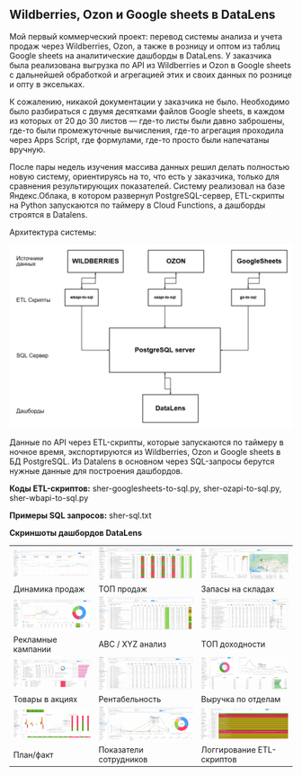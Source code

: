 ## Wildberries, Ozon и Google sheets в DataLens

Мой первый коммерческий проект: перевод системы анализа и учета продаж через Wildberries, Ozon, а также в розницу и оптом из таблиц Google sheets на аналитические дашборды в DataLens. У заказчика была реализована выгрузка по API из Wildberries и Ozon в Google sheets с дальнейшей обработкой и агрегацией этих и своих данных по рознице и опту в эксельках.

К сожалению, никакой документации у заказчика не было. Необходимо было разбираться с двумя десятками файлов Google sheets, в каждом из которых от 20 до 30 листов — где-то листы были давно заброшены, где-то были промежуточные вычисления, где-то агрегация проходила через Apps Script, где формулами, где-то просто были напечатаны вручную.

После пары недель изучения массива данных решил делать полностью новую систему, ориентируясь на то, что есть у заказчика, только для сравнения результирующих показателей. Систему реализовал на базе Яндекс.Облака, в котором развернул PostgreSQL-сервер, ETL-скрипты на Python запускаются по таймеру в Cloud Functions, а дашборды строятся в Datalens.

Архитектура системы: 

![img](sher-shema.png) 

Данные по API через ETL-скрипты, которые запускаются по таймеру в ночное время, экспортируются из Wildberries, Ozon и Google sheets в БД PostgreSQL. Из Datalens в основном через SQL-запросы берутся нужные данные для построения дашбордов.


**Коды ETL-скриптов:** sher-googlesheets-to-sql.py, sher-ozapi-to-sql.py, sher-wbapi-to-sql.py

**Примеры SQL запросов:** sher-sql.txt



**Скриншоты дашбордов DataLens**

|  |  |  |
| -- | --- | --- |
| ![img](sher_dl-01.jpg) |![img](sher_dl-02.jpg) |![img](sher_dl-03.jpg) | 
| Динамика продаж  | ТОП продаж   | Запасы на складах |
| ![img](sher_dl-04.jpg) |![img](sher_dl-05.jpg) |![img](sher_dl-06.jpg) | 
| Рекламные кампании  | ABC / XYZ анализ | ТОП доходности |
| ![img](sher_dl-07.jpg) |![img](sher_dl-08.jpg) |![img](sher_dl-09.jpg) | 
| Товары в акциях  | Рентабельность | Выручка по отделам |
| ![img](sher_dl-10.jpg) |![img](sher_dl-11.jpg) |![img](sher_dl-12.jpg) | 
| План/факт  | Показатели сотрудников | Логгирование ETL-скриптов |
